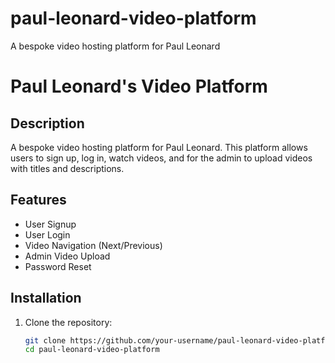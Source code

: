# paul-leonard-video-platform
A bespoke video hosting platform for Paul Leonard
# Paul Leonard's Video Platform

## Description
A bespoke video hosting platform for Paul Leonard. This platform allows users to sign up, log in, watch videos, and for the admin to upload videos with titles and descriptions.

## Features
- User Signup
- User Login
- Video Navigation (Next/Previous)
- Admin Video Upload
- Password Reset

## Installation

1. Clone the repository:
   ```bash
   git clone https://github.com/your-username/paul-leonard-video-platform.git
   cd paul-leonard-video-platform
